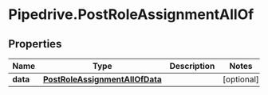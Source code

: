 # Pipedrive.PostRoleAssignmentAllOf

## Properties

Name | Type | Description | Notes
------------ | ------------- | ------------- | -------------
**data** | [**PostRoleAssignmentAllOfData**](PostRoleAssignmentAllOfData.md) |  | [optional] 


